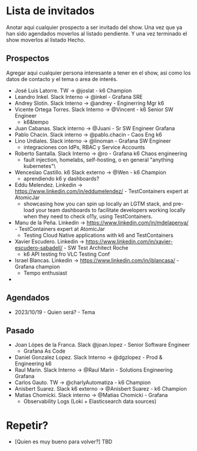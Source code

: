 # Lista de invitados
Anotar aqui cualquier prospecto a ser invitado del show. Una vez que ya han sido agendados moverlos al listado pendiente. Y una vez terminado el show moverlos al listado Hecho.
## Prospectos
Agregar aqui cualquier persona interesante a tener en el show, asi como los datos de contacto y el tema o area de interés.
- José Luis Latorre. TW -> @joslat - k6 Champion
- Leandro Inkel. Slack Interno -> @inkel - Grafana SRE
- Andrey Slotin. Slack Interno -> @andrey - Enginerring Mgr k6
- Vicente Ortega Torres. Slack Interno -> @Vincent - k6 Senior SW Engineer
  - k6&tempo
- Juan Cabanas. Slack interno -> @Juani - Sr SW Engineer Grafana
- Pablo Chacin. Slack interno -> @pablo.chacin - Caos Eng k6
- Lino Urdiales. Slack interno -> @linoman - Grafana SW Engineer
  - integraciones con IdPs, RBAC y Service Accounts
- Roberto Santalla. Slack Interno -> @ro - Grafana k6 Chaos engineering
  - fault injection, homelabs, self-hosting, o en general "anything kubernetes"\
- Wenceslao Castillo. k6 Slack externo -> @Wen - k6 Champion
  - aprendiendo k6 y dashboards?
- Eddu Melendez. Linkedin -> https://www.linkedin.com/in/eddumelendez/ - TestContainers expert at AtomicJar
  - showcasing how you can spin up locally an LGTM stack, and pre-load your team dashboards to facilitate developers working locally when they need to check o11y, using TestContainers.
- Manu de la Peña. Linkedin -> https://www.linkedin.com/in/mdelapenya/ - TestContainers expert at AtomicJar
  - Testing Cloud Native applications with k6 and TestContainers
- Xavier Escudero. Linkedin -> https://www.linkedin.com/in/xavier-escudero-sabadell/ - SW Test Architect Roche
  - k6 API testing fro VLC Testing Conf
- Israel Blancas. Linkedin -> https://www.linkedin.com/in/iblancasa/ - Grafana champion
  - Tempo enthusiast
- 

## Agendados
- 2023/10/19 - Quien será? - Tema

## Pasado
- Joan Lópes de la Franca. Slack @joan.lopez - Senior Software Engineer
  - Grafana As Code
- Daniel Gonzalez Lopez. Slack Interno -> @dgzlopez - Prod & Engineering k6
- Raul Marin. Slack Interno -> @Raul Marin - Solutions Engineering Grafana
- Carlos Gauto. TW -> @charlyAutomatiza - k6 Champion
- Anisbert Suarez. Slack k6 externo -> @Anisbert Suarez - k6 Champion
- Matias Chomicki. Slack interno -> @Matias Chomicki - Grafana
  - Observability Logs (Loki + Elasticsearch data sources)

# Repetir?
- [Quien es muy bueno para volver?] TBD
